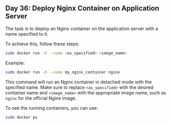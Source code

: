 ## Day 36: Deploy Nginx Container on Application Server

The task is to deploy an Nginx container on the application server with a name specified to it.

To achieve this, follow these steps:
```bash
sudo docker run -d --name <as_specified> <image_name>
```
Example:
```bash
sudo docker run -d --name my_nginx_container nginx
```
This command will run an Nginx container in detached mode with the specified name. Make sure to replace `<as_specified>` with the desired container name and `<image_name>` with the appropriate image name, such as `nginx` for the official Nginx image.

To see the running containers, you can use:
```bash
sudo docker ps
```